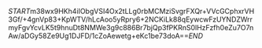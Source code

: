 $START$m38wx9HKh4iIObgVSI4Ox2tLLg0rbMCMziSvgrFXQr+VVcGCphxrVH3Gf/+4gnVp83+KpWTV/hLcAoo5yRpry6+2NCKiLk88qEywcwFzUYNDZWrrmyFgvYcvLK5t9hnuDt8NMWe3g9c886Br7bjQp3fPKRnS0lHzFzfh0eZu7O7nAw/aDGy58Ze9Ug1DJFD/1cZoAewetg+eKc1be73doA==$END$